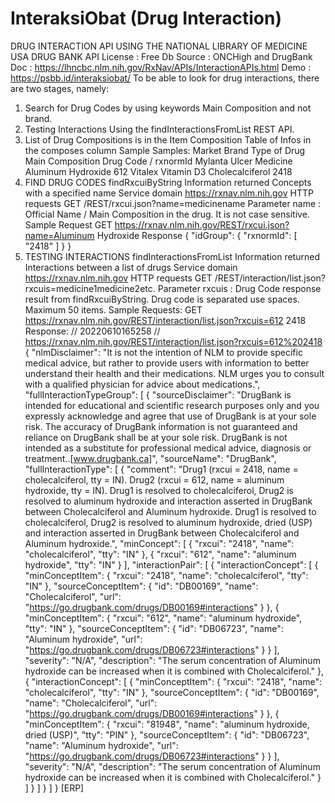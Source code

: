 # InteraksiObat (Drug Interaction)

DRUG INTERACTION API USING THE NATIONAL LIBRARY OF MEDICINE USA DRUG BANK API
License : Free
Db Source : ONCHigh and DrugBank
Doc : https://lhncbc.nlm.nih.gov/RxNav/APIs/InteractionAPIs.html
Demo : https://psbb.id/interaksiobat/
To be able to look for drug interactions, there are two stages, namely:
1. Search for Drug Codes by using keywords Main Composition and not
brand.
2. Testing Interactions Using the findInteractionsFromList REST API.
3. List of Drug Compositions is in the Item Composition Table of Infos in the composes column
Sample Samples:
Market Brand Type of Drug Main Composition Drug Code /
rxnormId
Mylanta Ulcer Medicine Aluminum Hydroxide 612
Vitalex Vitamin D3 Cholecalciferol 2418
1. FIND DRUG CODES
findRxcuiByString
Information returned
Concepts with a specified name
Service domain
https://rxnav.nlm.nih.gov
HTTP requests
GET /REST/rxcui.json?name=medicinename
Parameter
name : Official Name / Main Composition in the drug. It is not case sensitive.
Sample Request
GET https://rxnav.nlm.nih.gov/REST/rxcui.json?name=Aluminum Hydroxide
Response
{
 "idGroup": {
 "rxnormId": [
 "2418"
 ]
 }
}
2. TESTING INTERACTIONS
findInteractionsFromList
Information returned
Interactions between a list of drugs
Service domain
https://rxnav.nlm.nih.gov
HTTP requests
GET /REST/interaction/list.json?rxcuis=medicine1<space>medicine2<space>etc.
Parameter
rxcuis : Drug Code response result from findRxcuiByString. Drug code is separated
use spaces. Maximum 50 items.
Sample Requests:
GET https://rxnav.nlm.nih.gov/REST/interaction/list.json?rxcuis=612 2418
Response:
// 20220610165258
// https://rxnav.nlm.nih.gov/REST/interaction/list.json?rxcuis=612%202418
{
 "nlmDisclaimer": "It is not the intention of NLM to provide specific medical
advice, but rather to provide users with information to better understand their
health and their medications. NLM urges you to consult with a qualified physician
for advice about medications.",
 "fullInteractionTypeGroup": [
 {
 "sourceDisclaimer": "DrugBank is intended for educational and scientific
research purposes only and you expressly acknowledge and agree that use of
DrugBank is at your sole risk. The accuracy of DrugBank information is not
guaranteed and reliance on DrugBank shall be at your sole risk. DrugBank is not
intended as a substitute for professional medical advice, diagnosis or
treatment..[www.drugbank.ca]",
 "sourceName": "DrugBank",
 "fullInteractionType": [
 {
 "comment": "Drug1 (rxcui = 2418, name = cholecalciferol, tty = IN).
Drug2 (rxcui = 612, name = aluminum hydroxide, tty = IN). Drug1 is resolved to
cholecalciferol, Drug2 is resolved to aluminum hydroxide and interaction asserted
in DrugBank between Cholecalciferol and Aluminum hydroxide. Drug1 is resolved to
cholecalciferol, Drug2 is resolved to aluminum hydroxide, dried (USP) and
interaction asserted in DrugBank between Cholecalciferol and Aluminum
hydroxide.",
 "minConcept": [
 {
 "rxcui": "2418",
 "name": "cholecalciferol",
 "tty": "IN"
 },
 {
 "rxcui": "612",
 "name": "aluminum hydroxide",
 "tty": "IN"
 }
 ],
 "interactionPair": [
 {
 "interactionConcept": [
 {
 "minConceptItem": {
 "rxcui": "2418",
"name": "cholecalciferol",
"tty": "IN"
 },
 "sourceConceptItem": {
 "id": "DB00169",
"name": "Cholecalciferol",
"url": "https://go.drugbank.com/drugs/DB00169#interactions"
 }
 },
 {
 "minConceptItem": {
 "rxcui": "612",
"name": "aluminum hydroxide",
"tty": "IN"
 },
 "sourceConceptItem": {
 "id": "DB06723",
"name": "Aluminum hydroxide",
"url": "https://go.drugbank.com/drugs/DB06723#interactions"
 }
 }
 ],
 "severity": "N/A",
 "description": "The serum concentration of Aluminum hydroxide can
be increased when it is combined with Cholecalciferol."
 },
 {
 "interactionConcept": [
 {
 "minConceptItem": {
 "rxcui": "2418",
"name": "cholecalciferol",
"tty": "IN"
 },
 "sourceConceptItem": {
 "id": "DB00169",
"name": "Cholecalciferol",
"url": "https://go.drugbank.com/drugs/DB00169#interactions"
 }
 },
 {
 "minConceptItem": {
 "rxcui": "81948",
"name": "aluminum hydroxide, dried (USP)",
"tty": "PIN"
 },
 "sourceConceptItem": {
 "id": "DB06723",
 "name": "Aluminum hydroxide",
"url": "https://go.drugbank.com/drugs/DB06723#interactions"
 }
 }
 ],
 "severity": "N/A",
 "description": "The serum concentration of Aluminum hydroxide can
be increased when it is combined with Cholecalciferol."
 }
 ]
 }
 ]
 }
 ]
}
[ERP]